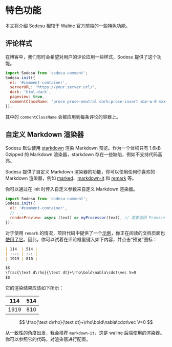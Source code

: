 # 特色功能

本文将介绍 Sodesu 相较于 Waline 官方前端的一些特色功能。

## 评论样式

在博客中，我们有时会希望对用户的评论应用一些样式，Sodesu 提供了这个功能。

```js
import Sodesu from 'sodesu-comment';
Sodesu.init({
  el: '#comment-container',
  serverURL: 'https://your.server.url/',
  dark: 'html.dark',
  pageview: true,
  commentClassName: 'prose prose-neutral dark:prose-invert min-w-0 max-w-none',
});
```

其中的 `commentClassName` 会被应用到每条评论的容器上。

## 自定义 Markdown 渲染器

Sodesu 默认使用 [starkdown](https://www.npmjs.com/package/starkdown) 渲染 Markdown 预览。作为一个体积只有 1.6kB Gzipped 的 Markdown 渲染器，starkdown 存在一些缺陷，例如不支持代码高亮。

Sodesu 提供了自定义 Markdown 渲染器的功能，你可以使用任何你喜欢的 Markdown 渲染器，例如 [marked](https://www.npmjs.com/package/marked)、[markdown-it](https://www.npmjs.com/package/markdown-it) 和 [remark](https://www.npmjs.com/package/remark) 等。

你可以通过在 init 时传入自定义参数来自定义 Markdown 渲染器。

```js
import Sodesu from 'sodesu-comment';
Sodesu.init({
  el: '#comment-container',
  // ...
  renderPreview: async (text) => myProcessor(text), // 需要返回 Promise
});
```

对于使用 `remark` 的情况，项目代码中提供了一个[示例](https://github.com/BeiyanYunyi/sodesu/blob/main/src/utils/remarkRenderer.ts)，你正在阅读的文档页面也[使用了它](https://github.com/BeiyanYunyi/sodesu/blob/main/docs/.vitepress/theme/SodesuComment.vue)。因此，你可以试着在评论框里键入如下内容，并点击“预览”图标：

```markdown
| 114  | 514 |
| :--: | :-: |
| 1919 | 810 |

$$
\frac{\text d\rho}{\text dt}+\rho\bold\nabla\cdot\vec V=0
$$
```

它的渲染结果应该如下所示：

| 114  | 514 |
| :--: | :-: |
| 1919 | 810 |

$$
\frac{\text d\rho}{\text dt}+\rho\bold\nabla\cdot\vec V=0
$$

从一致性的角度出发，我会推荐 `markdown-it`，这是 waline 后端使用的渲染器。你可以参照它的代码，对渲染器进行配置。
